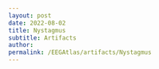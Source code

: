 ```yaml
---
layout: post
date: 2022-08-02 
title: Nystagmus 
subtitle: Artifacts
author: 
permalink: /EEGAtlas/artifacts/Nystagmus
---
```



